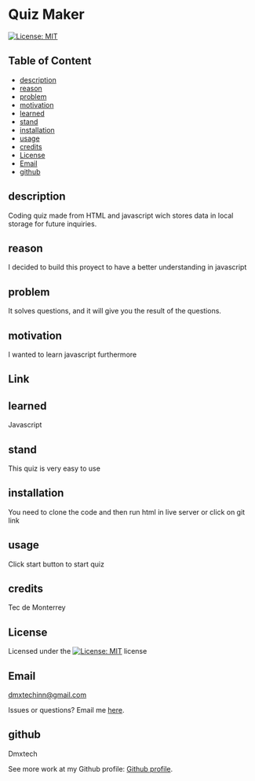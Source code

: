 
  # Quiz Maker

   [![License: MIT](https://img.shields.io/badge/License-MIT-yellow.svg)](https://opensource.org/licenses/MIT)

  ## Table of Content
  
  - [description](#description)
  - [reason](#reason)
  - [problem](#problem)
  - [motivation](#motivation)
  - [learned](#learned)
  - [stand](#stand)
  - [installation](#installation)
  - [usage](#usage)
  - [credits](#credits)
  - [License](#License)
  - [Email](#Email)
  - [github](#github)

  ## description
  Coding quiz made from HTML and javascript wich stores data in local storage for future inquiries. 

  ## reason
  I decided to build this proyect to have a better understanding in javascript

  ## problem
  It solves questions, and it will give you the result of the questions. 

  ## motivation
  I wanted to learn javascript furthermore
## Link 


  ## learned
  Javascript

  ## stand
  This quiz is very easy to use 

  ## installation
  You need to clone the code and then run html in live server or click on git link

  ## usage
  Click start button to start quiz

  ## credits
  Tec de Monterrey

  ## License
  Licensed under the [![License: MIT](https://img.shields.io/badge/License-MIT-yellow.svg)](https://opensource.org/licenses/MIT) license

  ## Email
  dmxtechinn@gmail.com

  Issues or questions? Email me [here](mailto:dmxtechinn@gmail.com).

  ## github
  Dmxtech

  
 See more work at my Github profile: [Github profile](https://github.com/Dmxtech).
